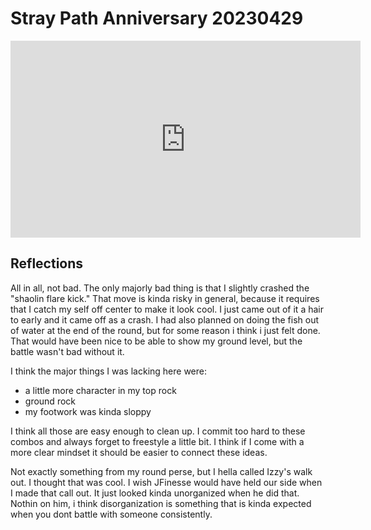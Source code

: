 # Stray Path Anniversary 20230429

<iframe width="560" height="315" src="https://www.youtube.com/embed/u3Y_mo9JwyM" title="YouTube video player" frameborder="0" allow="accelerometer; autoplay; clipboard-write; encrypted-media; gyroscope; picture-in-picture; web-share" allowfullscreen></iframe>

## Reflections
All in all, not bad. The only majorly bad thing is that I slightly crashed the "shaolin flare kick." That move is kinda risky in general, because it requires that I catch my self off center to make it look cool. I just came out of it a hair to early and it came off as a crash. I had also planned on doing the fish out of water at the end of the round, but for some reason i think i just felt done. That would have been nice to be able to show my ground level, but the battle wasn't bad without it.

I think the major things I was lacking here were:
- a little more character in my top rock
- ground rock
- my footwork was kinda sloppy

I think all those are easy enough to clean up. I commit too hard to these combos and always forget to freestyle a little bit. I think if I come with a more clear mindset it should be easier to connect these ideas.

Not exactly something from my round perse, but I hella called Izzy's walk out. I thought that was cool. I wish JFinesse would have held our side when I made that call out. It just looked kinda unorganized when he did that. Nothin on him, i think disorganization is something that is kinda expected when you dont battle with someone consistently.
